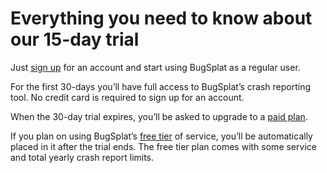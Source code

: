 # Everything you need to know about our 15-day trial

Just [sign up](https://app.bugsplat.com/v2/sign-up) for an account and start using BugSplat as a regular user.

For the first 30-days you’ll have full access to BugSplat’s crash reporting tool. No credit card is required to sign up for an account.

When the 30-day trial expires, you’ll be asked to upgrade to a [paid plan](https://www.bugsplat.com/pricing).

If you plan on using BugSplat’s [free tier](https://www.bugsplat.com/docs/plans/free) of service, you’ll be automatically placed in it after the trial ends. The free tier plan comes with some service and total yearly crash report limits.

